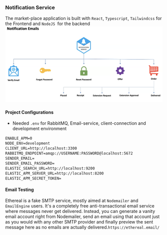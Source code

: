 ### Notification Service 
The market-place application is built with `React`, `Typescript`, `Tailwindcss` for the Frontend and `NodeJS `for the backend
![Notification-Email-Service](notification-email.png)
#### Project Configurations
- Needed `.env` for RabbitMQ, Email-service, client-connection and development environment
```
ENABLE_APM=0 
NODE_ENV=development
CLIENT_URL=http://localhost:3300
RABBITMQ_ENDPOINT=amqp://USERNAME:PASSWORD@localhost:5672
SENDER_EMAIL=
SENDER_EMAIL_PASSWORD=
ELASTIC_SEARCH_URL=http://localhost:9200
ELASTIC_APM_SERVER_URL=http://localhost:8200
ELASTIC_APM_SECRET_TOKEN=
```
#### Email Testing
Ethereal is a fake SMTP service, mostly aimed at `Nodemailer` and `EmailEngine` users. It's a completely free anti-transactional email service where messages never get delivered. Instead, you can generate a vanity email account right from Nodemailer, send an email using that account just as you would with any other SMTP provider and finally preview the sent message here as no emails are actually delivered.`https://ethereal.email/`